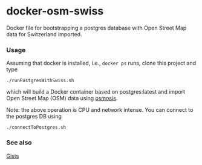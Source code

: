# docker-osm-swiss

Docker file for bootstrapping a postgres database with Open Street Map data for Switzerland imported.


### Usage

Assuming that docker is installed, i.e., `docker ps` runs, clone this project and type

```
./runPostgresWithSwiss.sh
```
which will build a Docker container based on postgres:latest and import Open Street Map (OSM) data using [osmosis](http://wiki.openstreetmap.org/wiki/Osmosis).

Note: the above operation is CPU and network intense. You can connect to the postgres DB using

```
./connectToPostgres.sh
```


### See also

[Gists](https://gist.github.com/zouzias/7d16e63a0351f1e546e238ec0a55c229)
